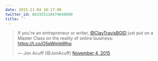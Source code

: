 ```yaml
---
date: 2015-11-04 10:17:00
twitter_id: 661925118474649600
title: ''
---
```


<blockquote class="twitter-tweet"><p lang="en" dir="ltr">If you&#39;re an entrepreneur or writer, <a href="https://twitter.com/ClayTravisBGID?ref_src=twsrc%5Etfw">@ClayTravisBGID</a> just put on a Master Class on the reality of online business: <a href="https://t.co/O5pWmleWhq">https://t.co/O5pWmleWhq</a></p>&mdash; Jon Acuff (@JonAcuff) <a href="https://twitter.com/JonAcuff/status/661912629640867840?ref_src=twsrc%5Etfw">November 4, 2015</a></blockquote>
<script async src="https://platform.twitter.com/widgets.js" charset="utf-8"></script>
